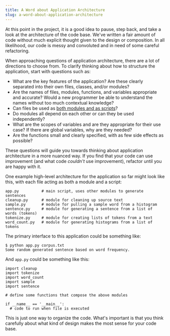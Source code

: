 ```yaml
---
title: A Word about Application Architecture
slug: a-word-about-application-architecture
---
```


At this point in the project, it is a good idea to pause, step back, and take a look at the architecture of the code base. We've written a fair amount of code without much explicit thought given to the design or composition. In all likelihood, our code is messy and convoluted and in need of some careful refactoring.

When approaching questions of application architecture, there are a lot of directions to choose from. To clarify thinking about how to structure the application, start with questions such as:

- What are the key features of the application? Are these clearly separated into their own files, classes, and/or modules?
- Are the names of files, modules, functions, and variables appropriate and accurate? Would a new programmer be able to understand the names without too much contextual knowledge?
- Can files be used as [both modules and as scripts](https://docs.python.org/3/tutorial/modules.html#executing-modules-as-scripts)?
- Do modules all depend on each other or can they be used independently?
- What are the scopes of variables and are they appropriate for their use case? If there are global variables, why are they needed?
- Are the functions small and clearly specified, with as few side effects as possible?

These questions will guide you towards thinking about application architecture in a more nuanced way. If you find that your code can use improvement (and what code *couldn't* use improvement), refactor until you are happy with it.

One example high-level architecture for the application so far might look like this, with each file acting as both a module and a script:

	app.py          # main script, uses other modules to generate sentences
	cleanup.py      # module for cleaning up source text
	sample.py       # module for pulling a sample word from a histogram
	sentence.py     # module for generating a sentence from a list of words (tokens)
	tokenize.py     # module for creating lists of tokens from a text
	word_count.py   # module for generating histograms from a list of tokens

The primary interface to this application could be something like:

	$ python app.py corpus.txt
	Some random generated sentence based on word frequency.

And `app.py` could be something like this:

	import cleanup
	import tokenize
	import word_count
	import sample
	import sentence

	# define some functions that compose the above modules

	if __name__ == '__main__':
	  # code to run when file is executed

This is just one way to organize the code. What's important is that you think carefully about what kind of design makes the most sense for your code base.
